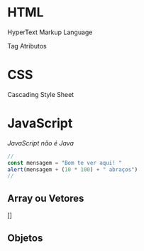 # HTML

HyperText Markup Language

Tag
Atributos

# CSS
  Cascading Style Sheet

# JavaScript

_JavaScript não é Java_

```js
//
const mensagem = "Bom te ver aqui! "
alert(mensagem + (10 * 100) + " abraços")
//
```

## Array ou Vetores
[]

## Objetos
